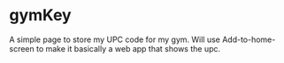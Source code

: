 # gymKey
A simple page to store my UPC code for my gym. Will use Add-to-home-screen to make it basically a web app that shows the upc.
